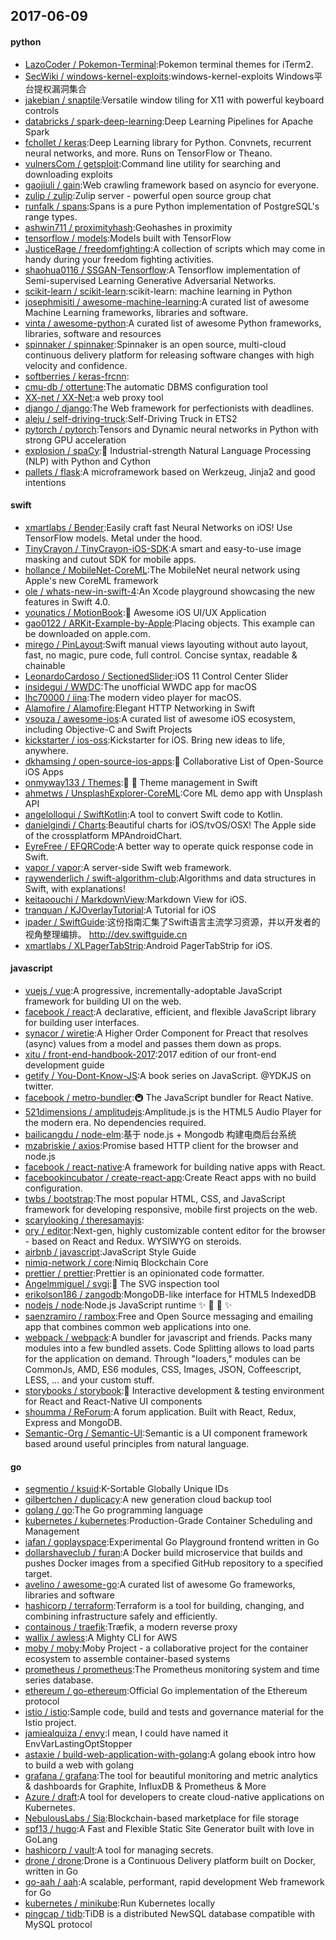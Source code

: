 ## 2017-06-09

#### python
* [LazoCoder / Pokemon-Terminal](https://github.com/LazoCoder/Pokemon-Terminal):Pokemon terminal themes for iTerm2.
* [SecWiki / windows-kernel-exploits](https://github.com/SecWiki/windows-kernel-exploits):windows-kernel-exploits Windows平台提权漏洞集合
* [jakebian / snaptile](https://github.com/jakebian/snaptile):Versatile window tiling for X11 with powerful keyboard controls
* [databricks / spark-deep-learning](https://github.com/databricks/spark-deep-learning):Deep Learning Pipelines for Apache Spark
* [fchollet / keras](https://github.com/fchollet/keras):Deep Learning library for Python. Convnets, recurrent neural networks, and more. Runs on TensorFlow or Theano.
* [vulnersCom / getsploit](https://github.com/vulnersCom/getsploit):Command line utility for searching and downloading exploits
* [gaojiuli / gain](https://github.com/gaojiuli/gain):Web crawling framework based on asyncio for everyone.
* [zulip / zulip](https://github.com/zulip/zulip):Zulip server - powerful open source group chat
* [runfalk / spans](https://github.com/runfalk/spans):Spans is a pure Python implementation of PostgreSQL's range types.
* [ashwin711 / proximityhash](https://github.com/ashwin711/proximityhash):Geohashes in proximity
* [tensorflow / models](https://github.com/tensorflow/models):Models built with TensorFlow
* [JusticeRage / freedomfighting](https://github.com/JusticeRage/freedomfighting):A collection of scripts which may come in handy during your freedom fighting activities.
* [shaohua0116 / SSGAN-Tensorflow](https://github.com/shaohua0116/SSGAN-Tensorflow):A Tensorflow implementation of Semi-supervised Learning Generative Adversarial Networks.
* [scikit-learn / scikit-learn](https://github.com/scikit-learn/scikit-learn):scikit-learn: machine learning in Python
* [josephmisiti / awesome-machine-learning](https://github.com/josephmisiti/awesome-machine-learning):A curated list of awesome Machine Learning frameworks, libraries and software.
* [vinta / awesome-python](https://github.com/vinta/awesome-python):A curated list of awesome Python frameworks, libraries, software and resources
* [spinnaker / spinnaker](https://github.com/spinnaker/spinnaker):Spinnaker is an open source, multi-cloud continuous delivery platform for releasing software changes with high velocity and confidence.
* [softberries / keras-frcnn](https://github.com/softberries/keras-frcnn):
* [cmu-db / ottertune](https://github.com/cmu-db/ottertune):The automatic DBMS configuration tool
* [XX-net / XX-Net](https://github.com/XX-net/XX-Net):a web proxy tool
* [django / django](https://github.com/django/django):The Web framework for perfectionists with deadlines.
* [aleju / self-driving-truck](https://github.com/aleju/self-driving-truck):Self-Driving Truck in ETS2
* [pytorch / pytorch](https://github.com/pytorch/pytorch):Tensors and Dynamic neural networks in Python with strong GPU acceleration
* [explosion / spaCy](https://github.com/explosion/spaCy):💫 Industrial-strength Natural Language Processing (NLP) with Python and Cython
* [pallets / flask](https://github.com/pallets/flask):A microframework based on Werkzeug, Jinja2 and good intentions

#### swift
* [xmartlabs / Bender](https://github.com/xmartlabs/Bender):Easily craft fast Neural Networks on iOS! Use TensorFlow models. Metal under the hood.
* [TinyCrayon / TinyCrayon-iOS-SDK](https://github.com/TinyCrayon/TinyCrayon-iOS-SDK):A smart and easy-to-use image masking and cutout SDK for mobile apps.
* [hollance / MobileNet-CoreML](https://github.com/hollance/MobileNet-CoreML):The MobileNet neural network using Apple's new CoreML framework
* [ole / whats-new-in-swift-4](https://github.com/ole/whats-new-in-swift-4):An Xcode playground showcasing the new features in Swift 4.0.
* [younatics / MotionBook](https://github.com/younatics/MotionBook):📖 Awesome iOS UI/UX Application
* [gao0122 / ARKit-Example-by-Apple](https://github.com/gao0122/ARKit-Example-by-Apple):Placing objects. This example can be downloaded on apple.com.
* [mirego / PinLayout](https://github.com/mirego/PinLayout):Swift manual views layouting without auto layout, fast, no magic, pure code, full control. Concise syntax, readable & chainable
* [LeonardoCardoso / SectionedSlider](https://github.com/LeonardoCardoso/SectionedSlider):iOS 11 Control Center Slider
* [insidegui / WWDC](https://github.com/insidegui/WWDC):The unofficial WWDC app for macOS
* [lhc70000 / iina](https://github.com/lhc70000/iina):The modern video player for macOS.
* [Alamofire / Alamofire](https://github.com/Alamofire/Alamofire):Elegant HTTP Networking in Swift
* [vsouza / awesome-ios](https://github.com/vsouza/awesome-ios):A curated list of awesome iOS ecosystem, including Objective-C and Swift Projects
* [kickstarter / ios-oss](https://github.com/kickstarter/ios-oss):Kickstarter for iOS. Bring new ideas to life, anywhere.
* [dkhamsing / open-source-ios-apps](https://github.com/dkhamsing/open-source-ios-apps):📱 Collaborative List of Open-Source iOS Apps
* [onmyway133 / Themes](https://github.com/onmyway133/Themes):👕 👚 Theme management in Swift
* [ahmetws / UnsplashExplorer-CoreML](https://github.com/ahmetws/UnsplashExplorer-CoreML):Core ML demo app with Unsplash API
* [angelolloqui / SwiftKotlin](https://github.com/angelolloqui/SwiftKotlin):A tool to convert Swift code to Kotlin.
* [danielgindi / Charts](https://github.com/danielgindi/Charts):Beautiful charts for iOS/tvOS/OSX! The Apple side of the crossplatform MPAndroidChart.
* [EyreFree / EFQRCode](https://github.com/EyreFree/EFQRCode):A better way to operate quick response code in Swift.
* [vapor / vapor](https://github.com/vapor/vapor):A server-side Swift web framework.
* [raywenderlich / swift-algorithm-club](https://github.com/raywenderlich/swift-algorithm-club):Algorithms and data structures in Swift, with explanations!
* [keitaoouchi / MarkdownView](https://github.com/keitaoouchi/MarkdownView):Markdown View for iOS.
* [tranquan / KJOverlayTutorial](https://github.com/tranquan/KJOverlayTutorial):A Tutorial for iOS
* [ipader / SwiftGuide](https://github.com/ipader/SwiftGuide):这份指南汇集了Swift语言主流学习资源，并以开发者的视角整理编排。 http://dev.swiftguide.cn
* [xmartlabs / XLPagerTabStrip](https://github.com/xmartlabs/XLPagerTabStrip):Android PagerTabStrip for iOS.

#### javascript
* [vuejs / vue](https://github.com/vuejs/vue):A progressive, incrementally-adoptable JavaScript framework for building UI on the web.
* [facebook / react](https://github.com/facebook/react):A declarative, efficient, and flexible JavaScript library for building user interfaces.
* [synacor / wiretie](https://github.com/synacor/wiretie):A Higher Order Component for Preact that resolves (async) values from a model and passes them down as props.
* [xitu / front-end-handbook-2017](https://github.com/xitu/front-end-handbook-2017):2017 edition of our front-end development guide
* [getify / You-Dont-Know-JS](https://github.com/getify/You-Dont-Know-JS):A book series on JavaScript. @YDKJS on twitter.
* [facebook / metro-bundler](https://github.com/facebook/metro-bundler):🚇 The JavaScript bundler for React Native.
* [521dimensions / amplitudejs](https://github.com/521dimensions/amplitudejs):Amplitude.js is the HTML5 Audio Player for the modern era. No dependencies required.
* [bailicangdu / node-elm](https://github.com/bailicangdu/node-elm):基于 node.js + Mongodb 构建电商后台系统
* [mzabriskie / axios](https://github.com/mzabriskie/axios):Promise based HTTP client for the browser and node.js
* [facebook / react-native](https://github.com/facebook/react-native):A framework for building native apps with React.
* [facebookincubator / create-react-app](https://github.com/facebookincubator/create-react-app):Create React apps with no build configuration.
* [twbs / bootstrap](https://github.com/twbs/bootstrap):The most popular HTML, CSS, and JavaScript framework for developing responsive, mobile first projects on the web.
* [scarylooking / theresamayjs](https://github.com/scarylooking/theresamayjs):
* [ory / editor](https://github.com/ory/editor):Next-gen, highly customizable content editor for the browser - based on React and Redux. WYSIWYG on steroids.
* [airbnb / javascript](https://github.com/airbnb/javascript):JavaScript Style Guide
* [nimiq-network / core](https://github.com/nimiq-network/core):Nimiq Blockchain Core
* [prettier / prettier](https://github.com/prettier/prettier):Prettier is an opinionated code formatter.
* [Angelmmiguel / svgi](https://github.com/Angelmmiguel/svgi):🔎 The SVG inspection tool
* [erikolson186 / zangodb](https://github.com/erikolson186/zangodb):MongoDB-like interface for HTML5 IndexedDB
* [nodejs / node](https://github.com/nodejs/node):Node.js JavaScript runtime ✨ 🐢 🚀 ✨
* [saenzramiro / rambox](https://github.com/saenzramiro/rambox):Free and Open Source messaging and emailing app that combines common web applications into one.
* [webpack / webpack](https://github.com/webpack/webpack):A bundler for javascript and friends. Packs many modules into a few bundled assets. Code Splitting allows to load parts for the application on demand. Through "loaders," modules can be CommonJs, AMD, ES6 modules, CSS, Images, JSON, Coffeescript, LESS, ... and your custom stuff.
* [storybooks / storybook](https://github.com/storybooks/storybook):📓 Interactive development & testing environment for React and React-Native UI components
* [shoumma / ReForum](https://github.com/shoumma/ReForum):A forum application. Built with React, Redux, Express and MongoDB.
* [Semantic-Org / Semantic-UI](https://github.com/Semantic-Org/Semantic-UI):Semantic is a UI component framework based around useful principles from natural language.

#### go
* [segmentio / ksuid](https://github.com/segmentio/ksuid):K-Sortable Globally Unique IDs
* [gilbertchen / duplicacy](https://github.com/gilbertchen/duplicacy):A new generation cloud backup tool
* [golang / go](https://github.com/golang/go):The Go programming language
* [kubernetes / kubernetes](https://github.com/kubernetes/kubernetes):Production-Grade Container Scheduling and Management
* [iafan / goplayspace](https://github.com/iafan/goplayspace):Experimental Go Playground frontend written in Go
* [dollarshaveclub / furan](https://github.com/dollarshaveclub/furan):A Docker build microservice that builds and pushes Docker images from a specified GitHub repository to a specified target.
* [avelino / awesome-go](https://github.com/avelino/awesome-go):A curated list of awesome Go frameworks, libraries and software
* [hashicorp / terraform](https://github.com/hashicorp/terraform):Terraform is a tool for building, changing, and combining infrastructure safely and efficiently.
* [containous / traefik](https://github.com/containous/traefik):Træfik, a modern reverse proxy
* [wallix / awless](https://github.com/wallix/awless):A Mighty CLI for AWS
* [moby / moby](https://github.com/moby/moby):Moby Project - a collaborative project for the container ecosystem to assemble container-based systems
* [prometheus / prometheus](https://github.com/prometheus/prometheus):The Prometheus monitoring system and time series database.
* [ethereum / go-ethereum](https://github.com/ethereum/go-ethereum):Official Go implementation of the Ethereum protocol
* [istio / istio](https://github.com/istio/istio):Sample code, build and tests and governance material for the Istio project.
* [jamiealquiza / envy](https://github.com/jamiealquiza/envy):I mean, I could have named it EnvVarLastingOptStopper
* [astaxie / build-web-application-with-golang](https://github.com/astaxie/build-web-application-with-golang):A golang ebook intro how to build a web with golang
* [grafana / grafana](https://github.com/grafana/grafana):The tool for beautiful monitoring and metric analytics & dashboards for Graphite, InfluxDB & Prometheus & More
* [Azure / draft](https://github.com/Azure/draft):A tool for developers to create cloud-native applications on Kubernetes.
* [NebulousLabs / Sia](https://github.com/NebulousLabs/Sia):Blockchain-based marketplace for file storage
* [spf13 / hugo](https://github.com/spf13/hugo):A Fast and Flexible Static Site Generator built with love in GoLang
* [hashicorp / vault](https://github.com/hashicorp/vault):A tool for managing secrets.
* [drone / drone](https://github.com/drone/drone):Drone is a Continuous Delivery platform built on Docker, written in Go
* [go-aah / aah](https://github.com/go-aah/aah):A scalable, performant, rapid development Web framework for Go
* [kubernetes / minikube](https://github.com/kubernetes/minikube):Run Kubernetes locally
* [pingcap / tidb](https://github.com/pingcap/tidb):TiDB is a distributed NewSQL database compatible with MySQL protocol
